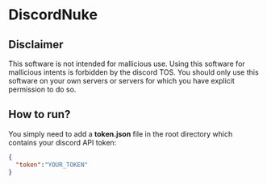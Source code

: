 # DiscordNuke

## Disclaimer
This software is not intended for mallicious use.
Using this software for mallicious intents is forbidden by the discord TOS. You should only use this software on your own servers
or servers for which you have explicit permission to do so. 

## How to run?
You simply need to add a **token.json** file in the root directory which contains your discord API token:
```json
{
  "token":"YOUR_TOKEN"
}
```
